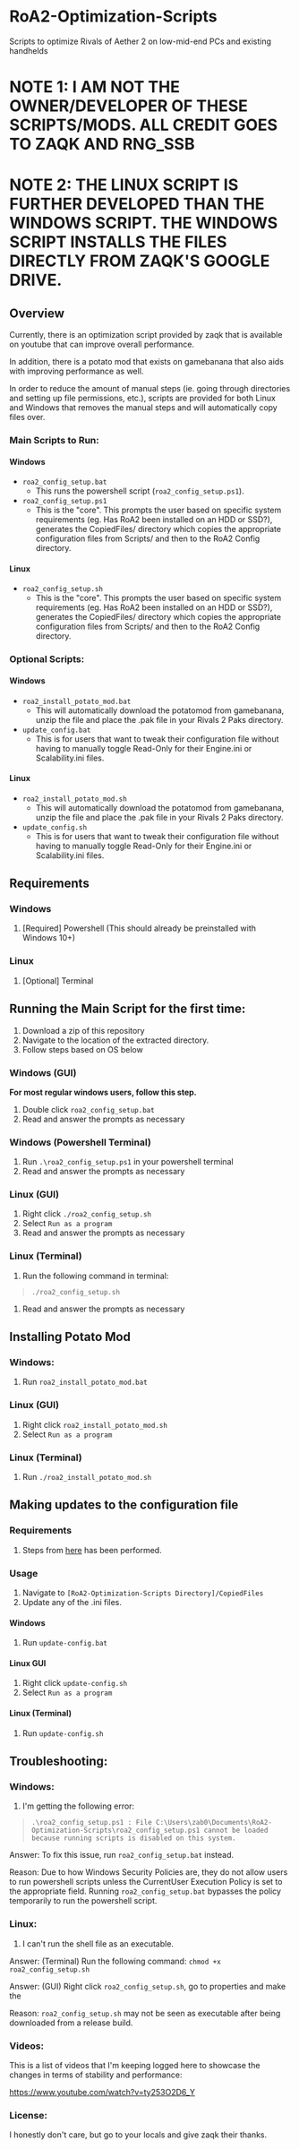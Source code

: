 # RoA2-Optimization-Scripts
Scripts to optimize Rivals of Aether 2 on low-mid-end PCs and existing handhelds

# NOTE 1: I AM NOT THE OWNER/DEVELOPER OF THESE SCRIPTS/MODS. ALL CREDIT GOES TO ZAQK AND RNG_SSB
# NOTE 2: THE LINUX SCRIPT IS FURTHER DEVELOPED THAN THE WINDOWS SCRIPT. THE WINDOWS SCRIPT INSTALLS THE FILES DIRECTLY FROM ZAQK'S GOOGLE DRIVE.

## Overview
Currently, there is an optimization script provided by zaqk that is available on youtube that can improve overall performance.

In addition, there is a potato mod that exists on gamebanana that also aids with improving performance as well.

In order to reduce the amount of manual steps (ie. going through directories and setting up file permissions, etc.), scripts are provided for both Linux and Windows that removes the manual steps and will automatically copy files over.

### Main Scripts to Run:
#### Windows
- `roa2_config_setup.bat`
    - This runs the powershell script (`roa2_config_setup.ps1`).
- `roa2_config_setup.ps1`
    - This is the "core". This prompts the user based on specific system requirements (eg. Has RoA2 been installed on an HDD or SSD?), generates the CopiedFiles/ directory which copies the appropriate configuration files from Scripts/ and then to the RoA2 Config directory.

#### Linux
- `roa2_config_setup.sh`
    - This is the "core". This prompts the user based on specific system requirements (eg. Has RoA2 been installed on an HDD or SSD?), generates the CopiedFiles/ directory which copies the appropriate configuration files from Scripts/ and then to the RoA2 Config directory.

### Optional Scripts:
#### Windows
- `roa2_install_potato_mod.bat`
    - This will automatically download the potatomod from gamebanana, unzip the file and place the .pak file in your Rivals 2 Paks directory.
- `update_config.bat`
    - This is for users that want to tweak their configuration file without having to manually toggle Read-Only for their Engine.ini or Scalability.ini files. 

#### Linux 
- `roa2_install_potato_mod.sh`
    - This will automatically download the potatomod from gamebanana, unzip the file and place the .pak file in your Rivals 2 Paks directory.
- `update_config.sh`
    - This is for users that want to tweak their configuration file without having to manually toggle Read-Only for their Engine.ini or Scalability.ini files. 

## Requirements
### Windows
1. [Required] Powershell (This should already be preinstalled with Windows 10+)

### Linux
1. [Optional] Terminal

## Running the Main Script for the first time:
1. Download a zip of this repository
1. Navigate to the location of the extracted directory.
1. Follow steps based on OS below

### Windows (GUI)
**For most regular windows users, follow this step.**
1. Double click `roa2_config_setup.bat`
1. Read and answer the prompts as necessary

### Windows (Powershell Terminal)
1. Run `.\roa2_config_setup.ps1` in your powershell terminal
1. Read and answer the prompts as necessary

### Linux (GUI)
1. Right click `./roa2_config_setup.sh`
1. Select `Run as a program`
1. Read and answer the prompts as necessary

### Linux (Terminal)
1. Run the following command in terminal:
> `./roa2_config_setup.sh`
1. Read and answer the prompts as necessary

## Installing Potato Mod
### Windows:
1. Run `roa2_install_potato_mod.bat`

### Linux (GUI)
1. Right click `roa2_install_potato_mod.sh` 
1. Select `Run as a program`

### Linux (Terminal)
1. Run `./roa2_install_potato_mod.sh`

## Making updates to the configuration file
### Requirements
1. Steps from [here](#running-the-main-script-for-the-first-time) has been performed.

### Usage
1. Navigate to `[RoA2-Optimization-Scripts Directory]/CopiedFiles`
1. Update any of the .ini files.

#### Windows
1. Run `update-config.bat`

#### Linux GUI
1. Right click `update-config.sh`
1. Select `Run as a program`

#### Linux (Terminal)
1. Run `update-config.sh`

## Troubleshooting:

### Windows:
1. I'm getting the following error:
> `.\roa2_config_setup.ps1 : File C:\Users\zab0\Documents\RoA2-Optimization-Scripts\roa2_config_setup.ps1 cannot be loaded because running scripts is disabled on this system. `

Answer: To fix this issue, run `roa2_config_setup.bat` instead.

Reason: Due to how Windows Security Policies are, they do not allow users to run powershell scripts unless the CurrentUser Execution Policy is set to the appropriate field. Running `roa2_config_setup.bat` bypasses the policy temporarily to run the powershell script.

### Linux:
1. I can't run the shell file as an executable.

Answer: (Terminal) Run the following command: `chmod +x roa2_config_setup.sh`

Answer: (GUI) Right click `roa2_config_setup.sh`, go to properties and make the 

Reason: `roa2_config_setup.sh` may not be seen as executable after being downloaded from a release build.

### Videos:
This is a list of videos that I'm keeping logged here to showcase the changes in terms of stability and performance:

https://www.youtube.com/watch?v=ty253O2D6_Y

### License:
I honestly don't care, but go to your locals and give zaqk their thanks.

